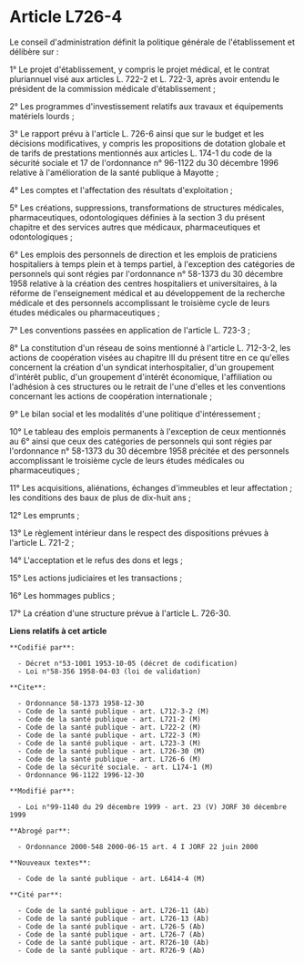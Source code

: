 # Article L726-4

Le conseil d'administration définit la politique générale de l'établissement et délibère sur :

1° Le projet d'établissement, y compris le projet médical, et le contrat pluriannuel visé aux articles L. 722-2 et L. 722-3,
après avoir entendu le président de la commission médicale d'établissement ;

2° Les programmes d'investissement relatifs aux travaux et équipements matériels lourds ;

3° Le rapport prévu à l'article L. 726-6 ainsi que sur le budget et les décisions modificatives, y compris les propositions
de dotation globale et de tarifs de prestations mentionnés aux articles L. 174-1 du code de la sécurité sociale et 17 de
l'ordonnance n° 96-1122 du 30 décembre 1996 relative à l'amélioration de la santé publique à Mayotte ;

4° Les comptes et l'affectation des résultats d'exploitation ;

5° Les créations, suppressions, transformations de structures médicales, pharmaceutiques, odontologiques définies à la
section 3 du présent chapitre et des services autres que médicaux, pharmaceutiques et odontologiques ;

6° Les emplois des personnels de direction et les emplois de praticiens hospitaliers à temps plein et à temps partiel, à
l'exception des catégories de personnels qui sont régies par l'ordonnance n° 58-1373 du 30 décembre 1958 relative à la
création des centres hospitaliers et universitaires, à la réforme de l'enseignement médical et au développement de la
recherche médicale et des personnels accomplissant le troisième cycle de leurs études médicales ou pharmaceutiques ;

7° Les conventions passées en application de l'article L. 723-3 ;

8° La constitution d'un réseau de soins mentionné à l'article L. 712-3-2, les actions de coopération visées au chapitre III
du présent titre en ce qu'elles concernent la création d'un syndicat interhospitalier, d'un groupement d'intérêt public, d'un
groupement d'intérêt économique, l'affiliation ou l'adhésion à ces structures ou le retrait de l'une d'elles et les
conventions concernant les actions de coopération internationale ;

9° Le bilan social et les modalités d'une politique d'intéressement ;

10° Le tableau des emplois permanents à l'exception de ceux mentionnés au 6° ainsi que ceux des catégories de personnels qui
sont régies par l'ordonnance n° 58-1373 du 30 décembre 1958 précitée et des personnels accomplissant le troisième cycle de
leurs études médicales ou pharmaceutiques ;

11° Les acquisitions, aliénations, échanges d'immeubles et leur affectation ; les conditions des baux de plus de dix-huit
ans ;

12° Les emprunts ;

13° Le règlement intérieur dans le respect des dispositions prévues à l'article L. 721-2 ;

14° L'acceptation et le refus des dons et legs ;

15° Les actions judiciaires et les transactions ;

16° Les hommages publics ;

17° La création d'une structure prévue à l'article L. 726-30.

**Liens relatifs à cet article**

	**Codifié par**:

	  - Décret n°53-1001 1953-10-05 (décret de codification)
	  - Loi n°58-356 1958-04-03 (loi de validation)

	**Cite**:

	  - Ordonnance 58-1373 1958-12-30
	  - Code de la santé publique - art. L712-3-2 (M)
	  - Code de la santé publique - art. L721-2 (M)
	  - Code de la santé publique - art. L722-2 (M)
	  - Code de la santé publique - art. L722-3 (M)
	  - Code de la santé publique - art. L723-3 (M)
	  - Code de la santé publique - art. L726-30 (M)
	  - Code de la santé publique - art. L726-6 (M)
	  - Code de la sécurité sociale. - art. L174-1 (M)
	  - Ordonnance 96-1122 1996-12-30

	**Modifié par**:

	  - Loi n°99-1140 du 29 décembre 1999 - art. 23 (V) JORF 30 décembre 1999

	**Abrogé par**:

	  - Ordonnance 2000-548 2000-06-15 art. 4 I JORF 22 juin 2000

	**Nouveaux textes**:

	  - Code de la santé publique - art. L6414-4 (M)

	**Cité par**:

	  - Code de la santé publique - art. L726-11 (Ab)
	  - Code de la santé publique - art. L726-13 (Ab)
	  - Code de la santé publique - art. L726-5 (Ab)
	  - Code de la santé publique - art. L726-7 (Ab)
	  - Code de la santé publique - art. R726-10 (Ab)
	  - Code de la santé publique - art. R726-9 (Ab)
